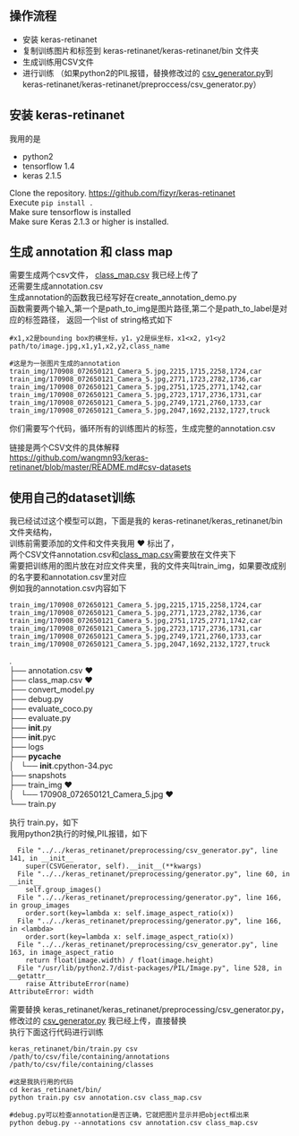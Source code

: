 ## 操作流程 <br />
- 安装 keras-retinanet
- 复制训练图片和标签到 keras-retinanet/keras-retinanet/bin 文件夹
- 生成训练用CSV文件
- 进行训练
（如果python2的PIL报错，替换修改过的 [csv_generator.py](https://github.com/kagglewadteam/cvpr_wad/tree/wangmn/csv_generator.py)到keras-retinanet/keras-retinanet/preproccess/csv_generator.py）

## 安装 keras-retinanet
我用的是 <br />
- python2
- tensorflow 1.4
- keras 2.1.5

Clone the repository. https://github.com/fizyr/keras-retinanet<br />
Execute ```pip install . ```<br />
Make sure tensorflow is installed<br />
Make sure Keras 2.1.3 or higher is installed.<br />

## 生成 annotation 和 class map<br />
需要生成两个csv文件， [class_map.csv](https://github.com/kagglewadteam/cvpr_wad/blob/wangmn/class_map.csv) 我已经上传了<br />
还需要生成annotation.csv<br />
生成annotation的函数我已经写好在create_annotation_demo.py<br />
函数需要两个输入,第一个是path_to_img是图片路径,第二个是path_to_label是对应的标签路径， 返回一个list of string格式如下<br />
```
#x1,x2是bounding box的横坐标，y1，y2是纵坐标，x1<x2, y1<y2 
path/to/image.jpg,x1,y1,x2,y2,class_name

#这是为一张图片生成的annotation
train_img/170908_072650121_Camera_5.jpg,2215,1715,2258,1724,car
train_img/170908_072650121_Camera_5.jpg,2771,1723,2782,1736,car
train_img/170908_072650121_Camera_5.jpg,2751,1725,2771,1742,car
train_img/170908_072650121_Camera_5.jpg,2723,1717,2736,1731,car
train_img/170908_072650121_Camera_5.jpg,2749,1721,2760,1733,car
train_img/170908_072650121_Camera_5.jpg,2047,1692,2132,1727,truck
```
你们需要写个代码，循环所有的训练图片的标签，生成完整的annotation.csv<br />

链接是两个CSV文件的具体解释<br />
https://github.com/wangmn93/keras-retinanet/blob/master/README.md#csv-datasets 

## 使用自己的dataset训练<br />
我已经试过这个模型可以跑，下面是我的 keras-retinanet/keras_retinanet/bin 文件夹结构， <br />
训练前需要添加的文件和文件夹我用 :heart: 标出了，<br /> 
两个CSV文件annotation.csv和[class_map.csv](https://github.com/kagglewadteam/cvpr_wad/blob/wangmn/class_map.csv)需要放在文件夹下<br />
需要把训练用的图片放在对应文件夹里，我的文件夹叫train_img，如果要改成别的名字要和annotation.csv里对应<br />
例如我的annotation.csv内容如下<br/>
```
train_img/170908_072650121_Camera_5.jpg,2215,1715,2258,1724,car
train_img/170908_072650121_Camera_5.jpg,2771,1723,2782,1736,car
train_img/170908_072650121_Camera_5.jpg,2751,1725,2771,1742,car
train_img/170908_072650121_Camera_5.jpg,2723,1717,2736,1731,car
train_img/170908_072650121_Camera_5.jpg,2749,1721,2760,1733,car
train_img/170908_072650121_Camera_5.jpg,2047,1692,2132,1727,truck
```

.<br />
├── annotation.csv :heart:<br />
├── class_map.csv :heart:<br />
├── convert_model.py<br />
├── debug.py<br />
├── evaluate_coco.py<br />
├── evaluate.py<br />
├── __init__.py<br />
├── __init__.pyc<br />
├── logs<br />
├── __pycache__<br />
│   └── __init__.cpython-34.pyc<br />
├── snapshots<br />
├── train_img :heart:<br />
│   └── 170908_072650121_Camera_5.jpg :heart:<br />
└── train.py<br />

执行 train.py，如下<br />
我用python2执行的时候,PIL报错，如下
```
  File "../../keras_retinanet/preprocessing/csv_generator.py", line 141, in __init__
    super(CSVGenerator, self).__init__(**kwargs)
  File "../../keras_retinanet/preprocessing/generator.py", line 60, in __init__
    self.group_images()
  File "../../keras_retinanet/preprocessing/generator.py", line 166, in group_images
    order.sort(key=lambda x: self.image_aspect_ratio(x))
  File "../../keras_retinanet/preprocessing/generator.py", line 166, in <lambda>
    order.sort(key=lambda x: self.image_aspect_ratio(x))
  File "../../keras_retinanet/preprocessing/csv_generator.py", line 163, in image_aspect_ratio
    return float(image.width) / float(image.height)
  File "/usr/lib/python2.7/dist-packages/PIL/Image.py", line 528, in __getattr__
    raise AttributeError(name)
AttributeError: width

```
需要替换 keras_retinanet/keras_retinanet/preprocessing/csv_generator.py，修改过的 [csv_generator.py](https://github.com/kagglewadteam/cvpr_wad/tree/wangmn/csv_generator.py) 我已经上传，直接替换<br/>
执行下面这行代码进行训练
```
keras_retinanet/bin/train.py csv /path/to/csv/file/containing/annotations /path/to/csv/file/containing/classes

#这是我执行用的代码
cd keras_retinanet/bin/
python train.py csv annotation.csv class_map.csv

#debug.py可以检查annotation是否正确，它就把图片显示并把object框出来
python debug.py --annotations csv annotation.csv class_map.csv
```